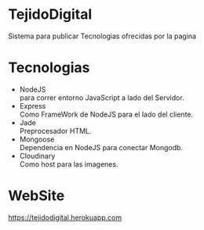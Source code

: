 # TejidoDigital
Sistema para publicar Tecnologias ofrecidas por la pagina

# Tecnologias
+ NodeJS<br>
 para correr entorno JavaScript a lado del Servidor.
+ Express<br>
 Como FrameWork de NodeJS para el lado del cliente.
+ Jade<br>
 Preprocesador HTML.
+ Mongoose <br>
 Dependencia en NodeJS para conectar Mongodb.
+ Cloudinary <br>
 Como host para las imagenes.
 
# WebSite
https://tejidodigital.herokuapp.com
